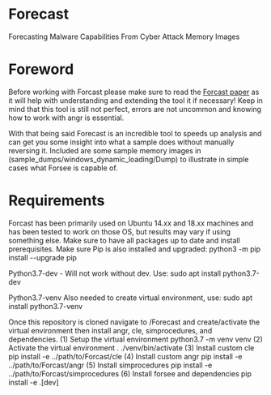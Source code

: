 # Forecast
Forecasting Malware Capabilities From Cyber Attack Memory Images

# Foreword
Before working with Forcast please make sure to read the 
[Forcast paper]() 
as it will help with understanding and extending the tool it if necessary!
Keep in mind that this tool is still not perfect, errors are not uncommon and knowing how to work with angr is essential.

With that being said Forecast is an incredible tool to speeds up analysis and can get you some insight into what a sample does without manually reversing it. Included are some sample memory images in (sample_dumps/windows_dynamic_loading/Dump) to illustrate in simple cases what Forsee is capable of.

# Requirements
Forcast has been primarily used on Ubuntu 14.xx and 18.xx machines and has been tested to work on those OS, but results may vary if using something else. Make sure to have all packages up to date and install prerequisites. Make sure Pip is also installed and upgraded: python3 -m pip install --upgrade pip

Python3.7-dev - Will not work without dev. Use: sudo apt install python3.7-dev

Python3.7-venv Also needed to create virtual environment, use: sudo apt install python3.7-venv

Once this repository is cloned navigate to /Forecast and create/activate the virtual environment then install angr, cle, simprocedures, and dependencies.
(1) Setup the virtual environment python3.7 -m venv venv
(2) Activate the virtual environment . ./venv/bin/activate
(3) Install custom cle pip install -e ../path/to/Forcast/cle
(4) Install custom angr pip install -e ../path/to/Forcast/angr
(5) Install simprocedures pip install -e ../path/to/Forcast/simprocedures
(6) Install forsee and dependencies pip install -e .[dev]




